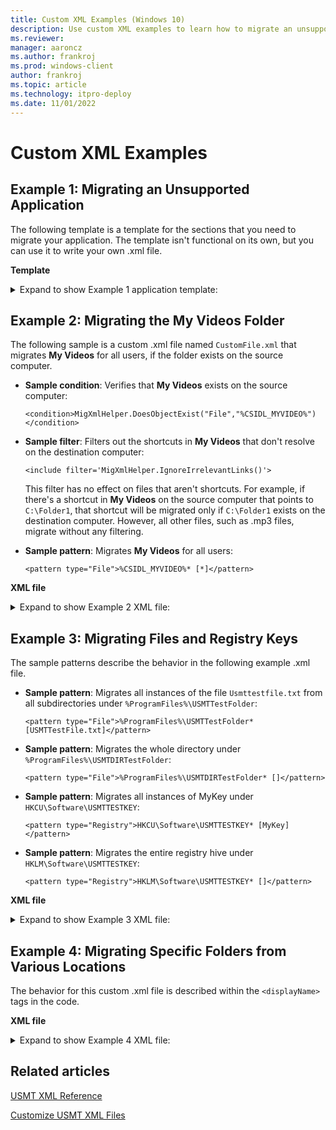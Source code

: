 ```yaml
---
title: Custom XML Examples (Windows 10)
description: Use custom XML examples to learn how to migrate an unsupported application, migrate files and registry keys, and migrate the My Videos folder.
ms.reviewer: 
manager: aaroncz
ms.author: frankroj
ms.prod: windows-client
author: frankroj
ms.topic: article
ms.technology: itpro-deploy
ms.date: 11/01/2022
---
```


# Custom XML Examples

## <a href="" id="example"></a>Example 1: Migrating an Unsupported Application

The following template is a template for the sections that you need to migrate your application. The template isn't functional on its own, but you can use it to write your own .xml file.

**Template**
<br>
<details>
  <summary>Expand to show Example 1 application template:</summary>

``` xml
<migration urlid="http://www.microsoft.com/migration/1.0/migxmlext/migtestapp">
  <component type="Application">
    <!-- Name of the application -->
    <displayName>Some Application</displayName>
    <!-- Specify whether the environment variables exist in the context of user or system or both -->
    <environment context="System">
      <!-- Create the environment variables -->
      <variable name="myVar1">
        <!-- Simple text value assignment to a variable -->
        <text>value</text>
      </variable>
      <variable name="myAppExePath">
        <!-- Make a call to in-built helper function to get a value from a reg key and assign that value to the variable -->
        <script>MigXMLHelper.GetStringContent("Registry","HKLM\Software\MyApp\Installer [EXEPATH]")</script>
      </variable>
    </environment>
    <role role="Settings">
      <detects>
        <!-- All of these checks must be true for the component to be detected -->
        <detect>
          <!-- Make a call to in-built helper function to check if an object exists or not -->
          <condition>MigXMLHelper.DoesObjectExist("Registry","HKLM\Software\MyApp [win32_version]")</condition>
        </detect>
        <detect>
          <!-- Either of these checks must be true for the component to be detected -->
          <!-- Make a call to in-built helper function to check if a file version matches or not -->
          <condition>MigXMLHelper.DoesFileVersionMatch("%MyAppExePath%","ProductVersion","8.*")</condition>
          <condition>MigXMLHelper.DoesFileVersionMatch("%MyAppExePath%","ProductVersion","9.*")</condition>
        </detect>
      </detects>
      <!-- Describe the rules that will be executed during migration of this component and the context, whether user, system or both -->
      <rules context="User">
        <!-- Delete objects specified in the object set on the destination computer before applying source objects -->
        <destinationCleanup>
          <!-- Describe the pattern for the list of objects to be deleted -->
          <objectSet>
            <pattern type="Registry">HKCU\Software\MyApp\Toolbar\* [*]</pattern>
            <pattern type="Registry">HKCU\Software\MyApp\ListView\* [*]</pattern>
            <pattern type="Registry">HKCU\Software\MyApp [ShowTips]</pattern>
          </objectSet>
        </destinationCleanup>
        <!-- Specify which set of objects should be migrated -->
        <include>
          <!-- Describe the pattern for the list of objects to be included -->
          <objectSet>
            <pattern type="Registry">HKCU\Software\MyApp\Toolbar\* [*]</pattern>
            <pattern type="Registry">HKCU\Software\MyApp\ListView\* [*]</pattern>
            <pattern type="Registry">HKCU\Software\MyApp [ShowTips]</pattern>
          </objectSet>
        </include>
        <!-- Specify which set of objects should not be migrated -->
        <exclude>
          <!-- Describe the pattern for the list of objects to be excluded from migration -->
          <objectSet>
            <pattern type="Registry">HKCU\Software\MyApp [Display]</pattern>
          </objectSet>
        </exclude>
      </rules>
    </role>
  </component>
</migration>
```
</details>

## <a href="" id="example2"></a>Example 2: Migrating the My Videos Folder

The following sample is a custom .xml file named `CustomFile.xml` that migrates **My Videos** for all users, if the folder exists on the source computer.

- **Sample condition**: Verifies that **My Videos** exists on the source computer:

  `<condition>MigXmlHelper.DoesObjectExist("File","%CSIDL_MYVIDEO%")</condition>`

- **Sample filter**: Filters out the shortcuts in **My Videos** that don't resolve on the destination computer:

  `<include filter='MigXmlHelper.IgnoreIrrelevantLinks()'>`

  This filter has no effect on files that aren't shortcuts. For example, if there's a shortcut in **My Videos** on the source computer that points to `C:\Folder1`, that shortcut will be migrated only if `C:\Folder1` exists on the destination computer. However, all other files, such as .mp3 files, migrate without any filtering.

- **Sample pattern**: Migrates **My Videos** for all users:

  `<pattern type="File">%CSIDL_MYVIDEO%* [*]</pattern>`

**XML file**
<br>
<details>
  <summary>Expand to show Example 2 XML file:</summary>

```xml
<?xml version="1.0" encoding="UTF-8"?>
<migration urlid="http://www.microsoft.com/migration/1.0/migxmlext/CustomFile">
<component type="Documents" context="User">
        <displayName>My Video</displayName>
        <role role="Data">
            <detects>           
                <detect>
                    <condition>MigXmlHelper.DoesObjectExist("File","%CSIDL_MYVIDEO%")</condition>
                </detect>
            </detects>
            <rules>
                <include filter='MigXmlHelper.IgnoreIrrelevantLinks()'>
                    <objectSet>
                        <pattern type="File">%CSIDL_MYVIDEO%\* [*]</pattern>
                    </objectSet>
                </include>
           </rules>
        </role>
    </component>
</migration>
```
</details>

## <a href="" id="example3"></a>Example 3: Migrating Files and Registry Keys

The sample patterns describe the behavior in the following example .xml file.

- **Sample pattern**: Migrates all instances of the file `Usmttestfile.txt` from all subdirectories under `%ProgramFiles%\USMTTestFolder`:

  `<pattern type="File">%ProgramFiles%\USMTTestFolder* [USMTTestFile.txt]</pattern>`

- **Sample pattern**: Migrates the whole directory under `%ProgramFiles%\USMTDIRTestFolder`:

  `<pattern type="File">%ProgramFiles%\USMTDIRTestFolder* []</pattern>`

- **Sample pattern**: Migrates all instances of MyKey under `HKCU\Software\USMTTESTKEY`:

  `<pattern type="Registry">HKCU\Software\USMTTESTKEY* [MyKey]</pattern>`

- **Sample pattern**: Migrates the entire registry hive under `HKLM\Software\USMTTESTKEY`:

  `<pattern type="Registry">HKLM\Software\USMTTESTKEY* []</pattern>`

**XML file**
<br>
<details>
  <summary>Expand to show Example 3 XML file:</summary>

``` xml
<migration urlid="http://www.microsoft.com/migration/1.0/migxmlext/testfilemig">
  <component type="Application" context="System">
   <displayName>File Migration Test</displayName>
   <role role="Data">
    <rules context="System">
     <include>
      <objectSet>
        <pattern type="File">%ProgramFiles%\USMTTestFolder\* [USMTTestFile.txt]</pattern>
        <pattern type="File">%ProgramFiles%\USMTDIRTestFolder\* [*]</pattern>
      </objectSet>
    </include>
   </rules>
  </role>
</component>
<component type="System">
  <displayName>Registry Migration Test</displayName>
  <role role="Settings">
   <rules context="UserAndSystem">
     <include>
      <objectSet>
          <pattern type="Registry">HKCU\Software\USMTTESTKEY\* [MyKey]</pattern>
          <pattern type="Registry">HKLM\Software\USMTTESTKEY\* [*]</pattern>
      </objectSet>
     </include>
   </rules>
  </role>
 </component>
</migration>
```
</details>

## <a href="" id="example4"></a>Example 4: Migrating Specific Folders from Various Locations

The behavior for this custom .xml file is described within the `<displayName>` tags in the code.

**XML file**
<br>
<details>
  <summary>Expand to show Example 4 XML file:</summary>

``` xml
<migration urlid="http://www.microsoft.com/migration/1.0/migxmlext/test">

<component type="Documents" context="System">
  <displayName>Component to migrate all Engineering Drafts subfolders without documents in this folder </displayName>
  <role role="Data">
    <rules>
         <include>
            <objectSet>
                 <pattern type="File"> C:\EngineeringDrafts\* [*]</pattern>
            </objectSet>
          </include>
         <exclude>
            <objectSet>
                 <pattern type="File"> C:\EngineeringDrafts\ [*]</pattern>
            </objectSet>
         </exclude>
    </rules>
  </role>
</component>

<component type="Documents" context="System">
  <displayName>Component to migrate all user documents except Sample.doc</displayName>
  <role role="Data">
    <rules>
          <include>
            <objectSet>
                 <pattern type="File"> C:\UserDocuments\* [*]</pattern>
            </objectSet>
          </include>
          <exclude>
             <objectSet>
                 <pattern type="File"> C:\UserDocuments\ [Sample.doc]</pattern>
             </objectSet>
          </exclude>
    </rules>
  </role>
</component>

<component type="Documents" context="System">
  <displayName>Component to migrate all Requests folders on any drive on the computer </displayName>
  <role role="Data">
    <rules>
         <include>
            <objectSet>
                 <script>MigXmlHelper.GenerateDrivePatterns ("\Requests\* [*] ", "Fixed")</script>            
                 <script>MigXmlHelper.GenerateDrivePatterns ("*\Requests\* [*] ", "Fixed")</script>            
            </objectSet>
          </include>
    </rules>
  </role>
</component>

<component type="Documents" context="System">
  <displayName>Component to migrate all Presentations folder from any location on the C: drive </displayName>
  <role role="Data">
    <rules>
         <include>
            <objectSet>                 
                 <pattern type="File"> C:\*\Presentations\* [*]</pattern>
                 <pattern type="File"> C:\Presentations\* [*]</pattern>
           </objectSet>
          </include>
    </rules>
  </role>
</component>
</migration>
```
</details>

## Related articles

[USMT XML Reference](usmt-xml-reference.md)

[Customize USMT XML Files](usmt-customize-xml-files.md)
